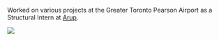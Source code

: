 Worked on various projects at the Greater Toronto Pearson Airport as a Structural Intern at [Arup](https://arup.com).

![](http://www.urbacon.net/wp-content/uploads/2017/07/gtaa_1.jpg)